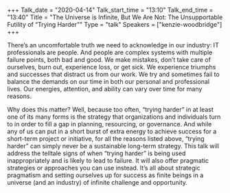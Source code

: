 +++
Talk_date = "2020-04-14"
Talk_start_time = "13:10"
Talk_end_time = "13:40"
Title = "The Universe is Infinite, But We Are Not: The Unsupportable Futility of “Trying Harder”"
Type = "talk"
Speakers = ["kenzie-woodbridge"]
+++

There’s an uncomfortable truth we need to acknowledge in our industry: IT professionals are people. And people are complex systems with multiple failure points, both bad and good. We make mistakes, don’t take care of ourselves, burn out, experience loss, or get sick. We experience triumphs and successes that distract us from our work. We try and sometimes fail to balance the demands on our time in both our personal and professional lives. Our energies, attention, and ability can vary over time for many reasons.

Why does this matter? Well, because too often, “trying harder” in at least one of its many forms is the strategy that organizations and individuals turn to in order to fill a gap in planning, resourcing, or governance. And while any of us can put in a short burst of extra energy to achieve success for a short-term project or initiative, for all the reasons listed above, “trying harder” can simply never be a sustainable long-term strategy. This talk will address the telltale signs of when “trying harder” is being used inappropriately and is likely to lead to failure. It will also offer pragmatic strategies or approaches you can use instead. It’s all about strategic pragmatism and setting ourselves up for success as finite beings in a universe (and an industry) of infinite challenge and opportunity.
